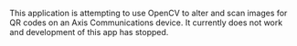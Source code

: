 This application is attempting to use OpenCV to alter and scan images for QR codes on an Axis Communications device. It currently does not work and development of this app has stopped.
